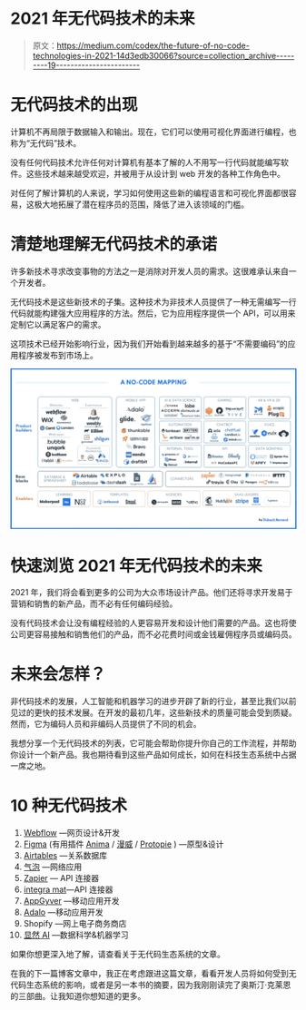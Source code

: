 # 2021 年无代码技术的未来

> 原文：<https://medium.com/codex/the-future-of-no-code-technologies-in-2021-14d3edb30066?source=collection_archive---------19----------------------->

# 无代码技术的出现

计算机不再局限于数据输入和输出。现在，它们可以使用可视化界面进行编程，也称为“无代码”技术。

没有任何代码技术允许任何对计算机有基本了解的人不用写一行代码就能编写软件。这些技术越来越受欢迎，并被用于从设计到 web 开发的各种工作角色中。

对任何了解计算机的人来说，学习如何使用这些新的编程语言和可视化界面都很容易，这极大地拓展了潜在程序员的范围，降低了进入该领域的门槛。

# 清楚地理解无代码技术的承诺

许多新技术寻求改变事物的方法之一是消除对开发人员的需求。这很难承认来自一个开发者。

无代码技术是这些新技术的子集。这种技术为非技术人员提供了一种无需编写一行代码就能构建强大应用程序的方法。然后，它为应用程序提供一个 API，可以用来定制它以满足客户的需求。

这项技术已经开始影响行业，因为我们开始看到越来越多的基于“不需要编码”的应用程序被发布到市场上。

![](img/7ea6769a6f7221992ef8c63eef3688bb.png)

# 快速浏览 2021 年无代码技术的未来

2021 年，我们将会看到更多的公司为大众市场设计产品。他们还将寻求开发易于营销和销售的新产品，而不必有任何编码经验。

没有代码技术会让没有编程经验的人更容易开发和设计他们需要的产品。这也将使公司更容易接触和销售他们的产品，而不必花费时间或金钱雇佣程序员或编码员。

# 未来会怎样？

非代码技术的发展，人工智能和机器学习的进步开辟了新的行业，甚至比我们以前见过的更快的技术发展。在开发的最初几年，这些新技术的质量可能会受到质疑。然而，它为编码人员和非编码人员提供了不同的机会。

我想分享一个无代码技术的列表，它可能会帮助你提升你自己的工作流程，并帮助你设计一个新产品。我也期待看到这些产品如何成长，如何在科技生态系统中占据一席之地。

# 10 种无代码技术

1.  [Webflow](https://webflow.com/) —网页设计&开发
2.  [Figma](http://figma.com/) (有用插件 [Anima](https://www.animaapp.com/) / [漫威](https://marvelapp.com/) / [Protopie](https://www.protopie.io/) ) —原型&设计
3.  [Airtables](https://www.airtable.com/) —关系数据库
4.  [气泡](https://bubble.io/) —网络应用
5.  [Zapier](https://zapier.com/) — API 连接器
6.  [integra mat](https://www.integromat.com/en)—API 连接器
7.  [AppGyver](https://www.appgyver.com/) —移动应用开发
8.  [Adalo](https://www.adalo.com/) —移动应用开发
9.  Shopify —网上电子商务商店
10.  [显然 AI](https://www.obviously.ai/) —数据科学&机器学习

如果你想更深入地了解，请查看关于无代码生态系统的文章。

在我的下一篇博客文章中，我正在考虑跟进这篇文章，看看开发人员将如何受到无代码生态系统的影响，或者是另一本书的摘要，因为我刚刚读完了奥斯汀·克莱恩的三部曲。让我知道你想知道的更多。